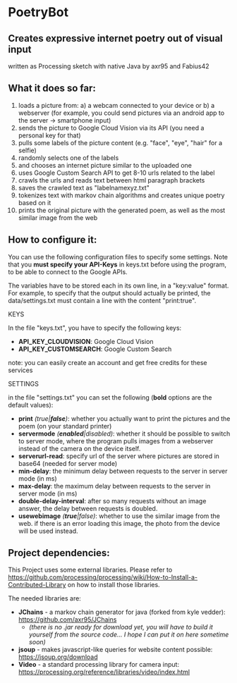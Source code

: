 # PoetryBot
Creates expressive internet poetry out of visual input
------------------------------------------------------
written as Processing sketch with native Java
by axr95 and Fabius42

What it does so far:
----------------------
1) loads a picture from:
    a) a webcam connected to your device or
    b) a webserver (for example, you could send pictures via an android app to the server -> smartphone input)
2) sends the picture to Google Cloud Vision via its API (you need a personal key for that)
3) pulls some labels of the picture content (e.g. "face", "eye", "hair" for a selfie)
4) randomly selects one of the labels
5) and chooses an internet picture similar to the uploaded one
6) uses Google Custom Search API to get 8-10 urls related to the label
7) crawls the urls and reads text between html paragraph brackets
8) saves the crawled text as "labelnamexyz.txt"
9) tokenizes text with markov chain algorithms and creates unique poetry based on it
10) prints the original picture with the generated poem, as well as the most similar image from the web


How to configure it:
-----------------
You can use the following configuration files to specify some settings. Note that you **must specify your API-Keys** in keys.txt before using the program, to be able to connect to the Google APIs.

The variables have to be stored each in its own line, in a "key:value" format. For example, to specify that the output should actually be printed, the data/settings.txt must contain a line with the content "print:true".

KEYS

In the file "keys.txt", you have to specify the following keys:
* **API_KEY_CLOUDVISION**: Google Cloud Vision
* **API_KEY_CUSTOMSEARCH**: Google Custom Search

note: you can easily create an account and get free credits for these services

SETTINGS

in the file "settings.txt" you can set the following (**bold** options are the default values):
* **print** *(true|**false**)*: whether you actually want to print the pictures and the poem (on your standard printer)
* **servermode** *(**enabled**|disabled)*: whether it should be possible to switch to server mode, where the program pulls images from a webserver instead of the camera on the device itself.
* **serverurl-read**: specify url of the server where pictures are stored in base64 (needed for server mode)
* **min-delay**: the minimum delay between requests to the server in server mode (in ms)
* **max-delay**: the maximum delay between requests to the server in server mode (in ms)
* **double-delay-interval**: after so many requests without an image answer, the delay between requests is doubled.
* **usewebimage** *(**true**|false)*: whether to use the similar image from the web. if there is an error loading this image, the photo from the device will be used instead.

Project dependencies:
--------------------
This Project uses some external libraries. Please refer to https://github.com/processing/processing/wiki/How-to-Install-a-Contributed-Library on how to install those libraries.

The needed libraries are:
* **JChains** - a markov chain generator for java (forked from kyle vedder): https://github.com/axr95/JChains
    * _(there is no .jar ready for download yet, you will have to build it yourself from the source code... I hope I can put it on here sometime soon)_
* **jsoup** - makes javascript-like queries for website content possible: https://jsoup.org/download
* **Video** - a standard processing library for camera input: https://processing.org/reference/libraries/video/index.html
